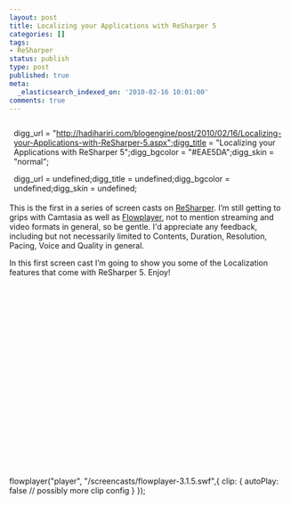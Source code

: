 ```yaml
---
layout: post
title: Localizing your Applications with ReSharper 5
categories: []
tags:
- ReSharper
status: publish
type: post
published: true
meta:
  _elasticsearch_indexed_on: '2010-02-16 10:01:00'
comments: true
---
```

<div class="wlWriterHeaderFooter" style="float:right;margin:0;padding:0 0 4px 8px;">

digg_url = "http://hadihariri.com/blogengine/post/2010/02/16/Localizing-your-Applications-with-ReSharper-5.aspx";digg_title = "Localizing your Applications with ReSharper 5";digg_bgcolor = "#EAE5DA";digg_skin = "normal";



digg_url = undefined;digg_title = undefined;digg_bgcolor = undefined;digg_skin = undefined;
</div>



<p>
This is the first in a series of screen casts on <a href="http://www.jetbrains.com/resharper">ReSharper</a>. I&rsquo;m still getting to grips with Camtasia as well as <a href="http://flowplayer.org">Flowplayer</a>, not to mention streaming and video formats in general, so be gentle. I&#039;d appreciate any feedback, including but not necessarily limited to Contents, Duration, Resolution, Pacing, Voice and Quality in general.
</p>

<p>
In this first screen cast I&rsquo;m going to show you some of the Localization features that come with ReSharper 5. Enjoy!
</p>
     <a id="player" style="width:520px;display:block;height:330px;" href="/screencasts/Localization.flv">  </a>


flowplayer("player", "/screencasts/flowplayer-3.1.5.swf",{
clip: {
  autoPlay: false
  // possibly more clip config
}
});

